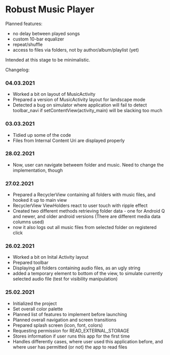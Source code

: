 # Robust Music Player

Planned features:
- no delay between played songs
- custom 10-bar equalizer
- repeat/shuffle
- access to files via folders, not by author/album/playlist (yet)

Intended at this stage to be minimalistic.

Changelog:

### 04.03.2021
- Worked a bit on layout of MusicActivity
- Prepared a version of MusicActivity layout for landscape mode
- Detected a bug on simulator where application will fail to detect toolbar_navi if setContentView(activity_main) will be slacking too much

### 03.03.2021
- Tidied up some of the code
- Files from Internal Content Uri are displayed properly

### 28.02.2021
- Now, user can navigate betweem folder and music. Need to change the implementation, though

### 27.02.2021
- Prepared a RecyclerView containing all folders with music files, and hooked it up to main view
- RecyclerView ViewHolders react to user touch with ripple effect
- Created two different methods retrieving folder data - one for Android Q and newer, and older android versions (There are different media data columns used)
- now it also logs out all music files from selected folder on registered click

### 26.02.2021
- Worked a bit on Inital Activity layout
- Prepared toolbar
- Displaying all folders containing audio files, as an ugly string
- added a temporary element to bottom of the view, to simulate currently selected audio file (test for visibility manipulation)

### 25.02.2021
- Initialized the project
- Set overall color palette
- Planned list of features to implement before launching
- Planned overall navigation and screen transitions
- Prepared splash screen (icon, font, colors)
- Requesting permission for READ_EXTERNAL_STORAGE
- Stores information if user runs this app for the first time
- Handles differently cases, where user used this application before, and where user has permitted (or not) the app to read files